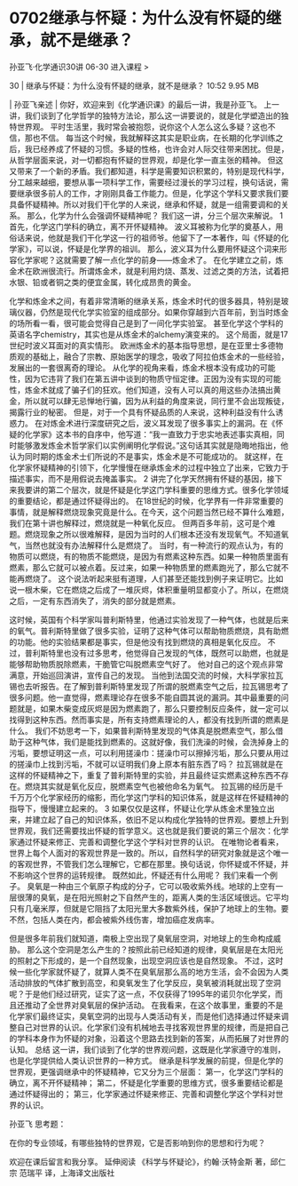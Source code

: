# 0702继承与怀疑：为什么没有怀疑的继承，就不是继承？


孙亚飞·化学通识30讲
06-30
进入课程 >

30 | 继承与怀疑：为什么没有怀疑的继承，就不是继承？
10:52 9.95 MB

| 孙亚飞亲述 |
你好，欢迎来到《化学通识课》的最后一讲，我是孙亚飞。
上一讲，我们谈到了化学哲学的独特方法论，那么这一讲要说的，就是化学塑造出的独特世界观。
平时生活里，我时常会被抱怨，说你这个人怎么这么多疑？这也不信，那也不信。
每当这个时候，我就解释这其实是职业病，在长期的化学训练之后，我已经养成了怀疑的习惯。多疑的性格，也许会对人际交往带来困扰。但是，从哲学层面来说，对一切都抱有怀疑的世界观，却是化学一直主张的精神。
但这又带来了一个新的矛盾。我们都知道，科学是需要知识积累的，特别是现代科学，分工越来越细，要想从事一项科学工作，需要经过漫长的学习过程，换句话说，需要继承很多前人的工作，才刚刚具备工作能力。但是，化学这个学科又要求我们要具备怀疑精神。所以对我们干化学的人来说，继承和怀疑，就是一组需要调和的关系。
那么，化学为什么会强调怀疑精神呢？
我们这一讲，分三个层次来解说。
1
首先，化学这门学科的确立，离不开怀疑精神。
波义耳被称为化学的奠基人，用俗话来说，他就是我们干化学这一行的祖师爷。他留下了一本著作，叫《怀疑的化学家》，可以说，怀疑是化学界的祖训。
那么，波义耳为什么要用怀疑这个词来形容化学家呢？这就需要了解一点化学的前身——炼金术了。
在化学建立之前，炼金术在欧洲很流行。所谓炼金术，就是利用灼烧、蒸发、过滤之类的方法，试着把水银、铅或者铜之类的便宜金属，转化成昂贵的黄金。

化学和炼金术之间，有着非常清晰的继承关系，炼金术时代的很多器具，特别是玻璃仪器，仍然是现代化学实验室的组成部分。如果你穿越到六百年前，到当时炼金的场所看一看，很可能会觉得自己是到了一间化学实验室。
甚至化学这个学科的英语名字chemistry，其实也是从炼金术的alchemy演变来的。
这个局面，就是17世纪时波义耳面对的真实情形。
欧洲炼金术的基本指导思想，是在亚里士多德物质观的基础上，融合了宗教、原始医学的理念，吸收了阿拉伯炼金术的一些经验，发展出的一套很离奇的理论。
从化学的视角来看，炼金术根本没有成功的可能性，因为它违背了我们在第五讲中谈到的物质守恒定律。正因为没有实现的可能性，炼金术就成了骗子们的狂欢。他们知道，没有人可以真的用这些办法搞出黄金，所以就可以肆无忌惮地行骗，因为从利益的角度来说，同行里不会出现叛徒，揭露行业的秘密。
但是，对于一个具有怀疑品质的人来说，这种利益没有什么诱惑力。
在对炼金术进行深度研究之后，波义耳发现了很多事实上的漏洞。在《怀疑的化学家》这本书的自序中，他写道：“我一直致力于忠实地表述事实真相，同时能够激发炼金术哲学家们以实例阐明化学假说。”这句话其实就是隐晦地指出，他认为同时期的炼金术士们所说的不是事实，炼金术是不可能成功的。
就这样，在化学家怀疑精神的引领下，化学慢慢在继承炼金术的过程中独立了出来，它致力于描述事实，而不是用假说去掩盖事实。
2
讲完了化学天然拥有怀疑的基因，接下来我要讲的第二个层次，就是怀疑是化学这门学科重要的思维方式。很多化学领域的重要结论，都是通过怀疑得出的。
在18世纪的时候，化学界有一件非常重要的事情，就是解释燃烧现象究竟是什么。在今天，这个问题当然已经不算什么难题，我们在第十讲也解释过，燃烧就是一种氧化反应。
但两百多年前，这可是个难题。燃烧现象之所以很难解释，是因为当时的人们根本还没有发现氧气。不知道氧气，当然也就没有办法解释什么是燃烧了。
当时，有一种流行的观点认为，有的物质可以燃烧，有的物质不能燃烧，是因为有燃素这种东西。如果一种物质里面有燃素，那么它就可以被点着。反过来，如果一种物质里的燃素跑光了，那么它就不能再燃烧了。
这个说法听起来挺有道理，人们甚至还能找到例子来证明它。比如说一根木柴，它在燃烧之后成了一堆灰烬，体积重量明显都变小了。所以，在燃烧之后，一定有东西消失了，消失的部分就是燃素。

这时候，英国有个科学家叫普利斯特里，他通过实验发现了一种气体，也就是后来的氧气。普利斯特里做了很多实验，证明了这种气体可以帮助物质燃烧，具有助燃的功能。他的实验结果都是事实，但是他没有找到燃烧的真相是氧化反应。
不过，普利斯特里也没有过多思考，他觉得自己发现的气体，既然可以助燃，也就是能够帮助物质脱除燃素，干脆管它叫脱燃素空气好了。
他对自己的这个观点非常满意，开始巡回演讲，宣传自己的发现。
当他到法国交流的时候，大科学家拉瓦锡也去听报告。在了解到普利斯特里发现了所谓的脱燃素空气之后，拉瓦锡思考了很多问题。他一直觉得，燃素理论存在很多不能自圆其说的漏洞。其中最重要的问题就是，如果木柴变成灰烬是因为燃素跑了，那么只要控制反应条件，就一定可以找得到这种东西。然而事实是，所有支持燃素理论的人，都没有找到所谓的燃素是什么。
我们不妨思考一下，如果普利斯特里发现的气体真是脱燃素空气，那么借助于这种气体，我们是能找到燃素的。这就好像，我们洗澡的时候，会洗掉身上的污垢，要想证明这一点，可以利用搓澡巾：搓澡巾可以擦掉污垢，那么只要从用过的搓澡巾上找到污垢，不就可以证明我们身上原本有脏东西了吗？
拉瓦锡就是在这样的怀疑精神之下，重复了普利斯特里的实验，并且最终证实燃素这种东西不存在。燃烧其实就是氧化反应，脱燃素空气也被他命名为氧气。
拉瓦锡的经历是千千万万个化学家经历的缩影，而化学这门学科的知识体系，就是这样在怀疑精神的指导下，慢慢建立起来的。
3
如果仅仅是这样，怀疑让化学从炼金术里独立出来，并建立起了自己的知识体系，依旧不足以构成化学独特的世界观。要想上升到世界观，我们还需要找出怀疑的哲学意义。这也就是我们要说的第三个层次：化学家通过怀疑来修正、完善和调整化学这个学科对世界的认识。
在唯物论者看来，世界上每个人面对的客观世界是一致的。所以，自然科学的研究对象就是这个唯一的客观世界，不管我们怎么理解它，它都在那里。换句话说，你怀疑或不怀疑，并不影响这个世界的运转规律。
既然如此，怀疑还有什么用呢？
我们来看一个例子。
臭氧是一种由三个氧原子构成的分子，它可以吸收紫外线。地球的上空有一层很薄的臭氧，是在阳光照射之下自然产生的，距离人类的生活区域很远。它平均只有几毫米厚，但就是它阻挡了太阳光里大多数紫外线，保护了地球上的生物。要不然，包括人类在内，都会被紫外线伤害，增加癌症发病率。

但是很多年前我们就知道，南极上空出现了臭氧层空洞，对地球上的生命构成威胁。
那么这个空洞是怎么产生的？按照此前已经知道的规律，臭氧层是在太阳光的照射之下形成的，是一个自然现象，出现空洞应该也是自然现象。
不过，这时候一些化学家就怀疑了，就算人类不在臭氧层那么高的地方生活，会不会因为人类活动排放的气体扩散到高空，和臭氧发生了化学反应，臭氧被消耗就出现了空洞呢？于是他们经过研究，证实了这一点，不仅获得了1995年的诺贝尔化学奖，而且还推动了全世界对臭氧层的保护活动。
在我看来，在这个故事里，重要的不是化学家们最终证实，臭氧空洞的出现与人类活动有关，而是他们选择通过怀疑来调整自己对世界的认识。化学家们没有机械地去寻找客观世界里的规律，而是把自己的学科本身作为怀疑的对象，沿着这个思路去找到新的答案，从而拓展了对世界的认知。
总结
这一讲，我们谈到了化学的世界观问题，这既是化学家遵守的准则，也是化学提供给人类认识世界的一种方式。
继承是科学发展的前提，但是化学的世界观，更强调继承中的怀疑精神，它又分为三个层面：
第一，化学这门学科的确立，离不开怀疑精神；
第二，怀疑是化学重要的思维方式，很多重要结论都是通过怀疑得出的；
第三，化学家通过怀疑来修正、完善和调整化学这个学科对世界的认识。

孙亚飞
思考题：

在你的专业领域，有哪些独特的世界观，它是否影响到你的思想和行为呢？

欢迎在课后留言和我分享。
延伸阅读
《科学与怀疑论》，约翰·沃特金斯 著，邱仁宗 范瑞平 译，上海译文出版社